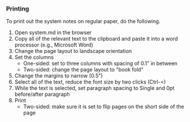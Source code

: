 ### Printing

To print out the system notes on regular paper, do the following.

   1. Open system.md in the browser
   2. Copy all of the relevant text to the clipboard and paste it into a word processor (e.g., Microsoft Word)
   3. Change the page layout to landscape orientation
   3. Set the columns
       * One-sided: set to three columns with spacing of 0.1" in between
       * Two-sided: change the page layout to "book fold" 
   2. Change the margins to narrow (0.5")
   2. Select all of the text, reduce the font size by two clicks (Ctrl-<)
   3. While the text is selected, set paragraph spacing to Single and 0pt before/after paragraph
   2. Print
      * Two-sided: make sure it is set to flip pages on the short side of the page

